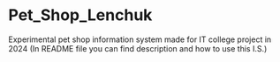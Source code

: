 # Pet_Shop_Lenchuk
Experimental pet shop information system made for IT college project in 2024 (In README file you can find description and how to use this I.S.)
